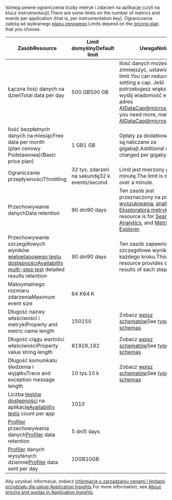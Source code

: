 <span data-ttu-id="96670-101">Istnieją pewne ograniczenia liczby metryk i zdarzeń na aplikację (czyli na klucz instrumentacji).</span><span class="sxs-lookup"><span data-stu-id="96670-101">There are some limits on the number of metrics and events per application (that is, per instrumentation key).</span></span> <span data-ttu-id="96670-102">Ograniczenia zależą od wybranego [planu cenowego](https://azure.microsoft.com/pricing/details/application-insights/).</span><span class="sxs-lookup"><span data-stu-id="96670-102">Limits depend on the [pricing plan](https://azure.microsoft.com/pricing/details/application-insights/) that you choose.</span></span>

| <span data-ttu-id="96670-103">**Zasób**</span><span class="sxs-lookup"><span data-stu-id="96670-103">**Resource**</span></span> | <span data-ttu-id="96670-104">**Limit domyślny**</span><span class="sxs-lookup"><span data-stu-id="96670-104">**Default limit**</span></span> | <span data-ttu-id="96670-105">**Uwaga**</span><span class="sxs-lookup"><span data-stu-id="96670-105">**Note**</span></span>
| --- | --- | --- |
| <span data-ttu-id="96670-106">Łączna ilość danych na dzień</span><span class="sxs-lookup"><span data-stu-id="96670-106">Total data per day</span></span> | <span data-ttu-id="96670-107">500 GB</span><span class="sxs-lookup"><span data-stu-id="96670-107">500 GB</span></span> | <span data-ttu-id="96670-108">Ilość danych możesz zmniejszyć, ustawiając limit.</span><span class="sxs-lookup"><span data-stu-id="96670-108">You can reduce data by setting a cap.</span></span> <span data-ttu-id="96670-109">Jeśli potrzebujesz większej ilości, wyślij wiadomość e-mail na adres AIDataCap@microsoft.com.</span><span class="sxs-lookup"><span data-stu-id="96670-109">If you need more, mail AIDataCap@microsoft.com.</span></span>
| <span data-ttu-id="96670-110">Ilość bezpłatnych danych na miesiąc</span><span class="sxs-lookup"><span data-stu-id="96670-110">Free data per month</span></span><br/> <span data-ttu-id="96670-111">(plan cenowy Podstawowa)</span><span class="sxs-lookup"><span data-stu-id="96670-111">(Basic price plan)</span></span> | <span data-ttu-id="96670-112">1 GB</span><span class="sxs-lookup"><span data-stu-id="96670-112">1 GB</span></span> | <span data-ttu-id="96670-113">Opłaty za dodatkowe dane są naliczane za gigabajt.</span><span class="sxs-lookup"><span data-stu-id="96670-113">Additional data is charged per gigabyte.</span></span>
| <span data-ttu-id="96670-114">Ograniczanie przepływności</span><span class="sxs-lookup"><span data-stu-id="96670-114">Throttling</span></span> | <span data-ttu-id="96670-115">32 tys. zdarzeń na sekundę</span><span class="sxs-lookup"><span data-stu-id="96670-115">32 k events/second</span></span> | <span data-ttu-id="96670-116">Limit jest mierzony przez minutę.</span><span class="sxs-lookup"><span data-stu-id="96670-116">The limit is measured over a minute.</span></span>
| <span data-ttu-id="96670-117">Przechowywanie danych</span><span class="sxs-lookup"><span data-stu-id="96670-117">Data retention</span></span> | <span data-ttu-id="96670-118">90 dni</span><span class="sxs-lookup"><span data-stu-id="96670-118">90 days</span></span> | <span data-ttu-id="96670-119">Ten zasób jest przeznaczony na potrzeby [wyszukiwania](../articles/application-insights/app-insights-diagnostic-search.md), [analizy](../articles/application-insights/app-insights-analytics.md) i [Eksploratora metryk](../articles/application-insights/app-insights-metrics-explorer.md).</span><span class="sxs-lookup"><span data-stu-id="96670-119">This resource is for [Search](../articles/application-insights/app-insights-diagnostic-search.md), [Analytics](../articles/application-insights/app-insights-analytics.md), and [Metrics Explorer](../articles/application-insights/app-insights-metrics-explorer.md).</span></span>
| <span data-ttu-id="96670-120">Przechowywanie szczegółowych wyników [wieloetapowego testu dostępności](../articles/application-insights/app-insights-monitor-web-app-availability.md#multi-step-web-tests)</span><span class="sxs-lookup"><span data-stu-id="96670-120">[Availability multi-step test](../articles/application-insights/app-insights-monitor-web-app-availability.md#multi-step-web-tests) detailed results retention</span></span> | <span data-ttu-id="96670-121">90 dni</span><span class="sxs-lookup"><span data-stu-id="96670-121">90 days</span></span> | <span data-ttu-id="96670-122">Ten zasób zapewnia szczegółowe wyniki każdego kroku.</span><span class="sxs-lookup"><span data-stu-id="96670-122">This resource provides detailed results of each step.</span></span>
| <span data-ttu-id="96670-123">Maksymalnego rozmiaru zdarzenia</span><span class="sxs-lookup"><span data-stu-id="96670-123">Maximum event size</span></span> | <span data-ttu-id="96670-124">64 K</span><span class="sxs-lookup"><span data-stu-id="96670-124">64 K</span></span> | 
| <span data-ttu-id="96670-125">Długość nazwy właściwości i metryki</span><span class="sxs-lookup"><span data-stu-id="96670-125">Property and metric name length</span></span> | <span data-ttu-id="96670-126">150</span><span class="sxs-lookup"><span data-stu-id="96670-126">150</span></span> | <span data-ttu-id="96670-127">Zobacz [wpisz schematów](https://github.com/Microsoft/ApplicationInsights-Home/blob/master/EndpointSpecs/Schemas/Docs/)</span><span class="sxs-lookup"><span data-stu-id="96670-127">See [type schemas](https://github.com/Microsoft/ApplicationInsights-Home/blob/master/EndpointSpecs/Schemas/Docs/)</span></span>
| <span data-ttu-id="96670-128">Długość ciągu wartości właściwości</span><span class="sxs-lookup"><span data-stu-id="96670-128">Property value string length</span></span> | <span data-ttu-id="96670-129">8192</span><span class="sxs-lookup"><span data-stu-id="96670-129">8,192</span></span> | <span data-ttu-id="96670-130">Zobacz [wpisz schematów](https://github.com/Microsoft/ApplicationInsights-Home/blob/master/EndpointSpecs/Schemas/Docs/)</span><span class="sxs-lookup"><span data-stu-id="96670-130">See [type schemas](https://github.com/Microsoft/ApplicationInsights-Home/blob/master/EndpointSpecs/Schemas/Docs/)</span></span>
| <span data-ttu-id="96670-131">Długość komunikatu śledzenia i wyjątku</span><span class="sxs-lookup"><span data-stu-id="96670-131">Trace and exception message length</span></span> | <span data-ttu-id="96670-132">10 tys.</span><span class="sxs-lookup"><span data-stu-id="96670-132">10 k</span></span> | <span data-ttu-id="96670-133">Zobacz [wpisz schematów](https://github.com/Microsoft/ApplicationInsights-Home/blob/master/EndpointSpecs/Schemas/Docs/)</span><span class="sxs-lookup"><span data-stu-id="96670-133">See [type schemas](https://github.com/Microsoft/ApplicationInsights-Home/blob/master/EndpointSpecs/Schemas/Docs/)</span></span>
| <span data-ttu-id="96670-134">Liczba [testów dostępności](../articles/application-insights/app-insights-monitor-web-app-availability.md) na aplikację</span><span class="sxs-lookup"><span data-stu-id="96670-134">[Availability tests](../articles/application-insights/app-insights-monitor-web-app-availability.md) count per app</span></span>  | <span data-ttu-id="96670-135">10</span><span class="sxs-lookup"><span data-stu-id="96670-135">10</span></span> |
| <span data-ttu-id="96670-136">[Profiler](../articles/application-insights/app-insights-profiler.md) przechowywania danych</span><span class="sxs-lookup"><span data-stu-id="96670-136">[Profiler](../articles/application-insights/app-insights-profiler.md) data retention</span></span> | <span data-ttu-id="96670-137">5 dni</span><span class="sxs-lookup"><span data-stu-id="96670-137">5 days</span></span> |
| <span data-ttu-id="96670-138">[Profiler](../articles/application-insights/app-insights-profiler.md) danych wysyłanych dziennie</span><span class="sxs-lookup"><span data-stu-id="96670-138">[Profiler](../articles/application-insights/app-insights-profiler.md) data sent per day</span></span> | <span data-ttu-id="96670-139">10GB</span><span class="sxs-lookup"><span data-stu-id="96670-139">10GB</span></span> |

<span data-ttu-id="96670-140">Aby uzyskać informacje, zobacz [Informacje o zarządzaniu cenami i limitami przydziału dla usługi Application Insights](../articles/application-insights/app-insights-pricing.md).</span><span class="sxs-lookup"><span data-stu-id="96670-140">For more information, see [About pricing and quotas in Application Insights](../articles/application-insights/app-insights-pricing.md).</span></span>

